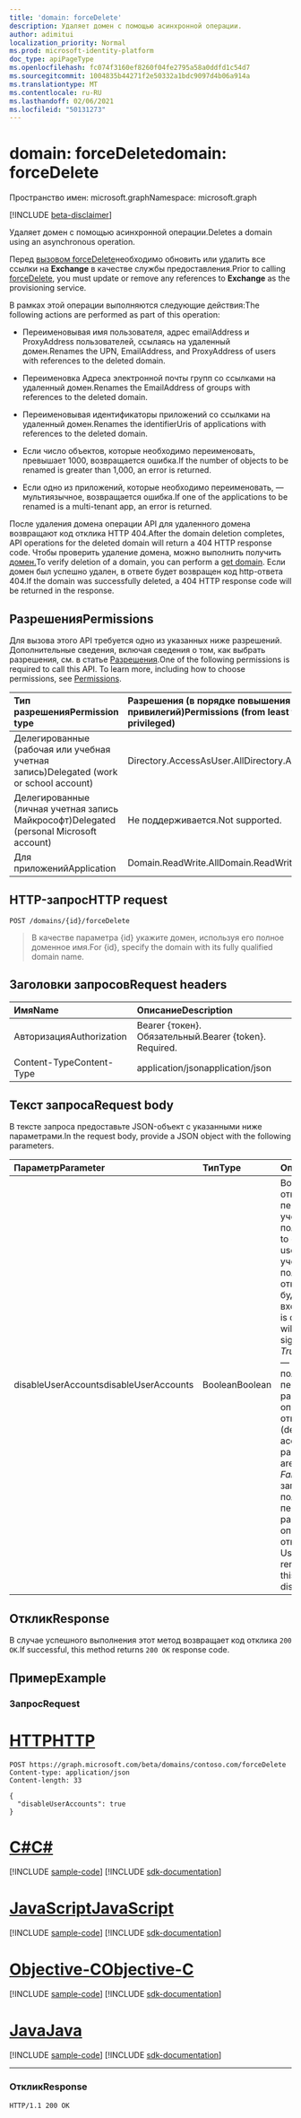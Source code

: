 ```yaml
---
title: 'domain: forceDelete'
description: Удаляет домен с помощью асинхронной операции.
author: adimitui
localization_priority: Normal
ms.prod: microsoft-identity-platform
doc_type: apiPageType
ms.openlocfilehash: fc074f3160ef8260f04fe2795a58a0ddfd1c54d7
ms.sourcegitcommit: 1004835b44271f2e50332a1bdc9097d4b06a914a
ms.translationtype: MT
ms.contentlocale: ru-RU
ms.lasthandoff: 02/06/2021
ms.locfileid: "50131273"
---
```

# <a name="domain-forcedelete"></a><span data-ttu-id="1d0f6-103">domain: forceDelete</span><span class="sxs-lookup"><span data-stu-id="1d0f6-103">domain: forceDelete</span></span>

<span data-ttu-id="1d0f6-104">Пространство имен: microsoft.graph</span><span class="sxs-lookup"><span data-stu-id="1d0f6-104">Namespace: microsoft.graph</span></span>

[!INCLUDE [beta-disclaimer](../../includes/beta-disclaimer.md)]

<span data-ttu-id="1d0f6-105">Удаляет домен с помощью асинхронной операции.</span><span class="sxs-lookup"><span data-stu-id="1d0f6-105">Deletes a domain using an asynchronous operation.</span></span>

<span data-ttu-id="1d0f6-106">Перед [вызовом forceDelete](domain-forcedelete.md)необходимо обновить или удалить все ссылки на **Exchange** в качестве службы предоставления.</span><span class="sxs-lookup"><span data-stu-id="1d0f6-106">Prior to calling [forceDelete](domain-forcedelete.md), you must update or remove any references to **Exchange** as the provisioning service.</span></span>

<span data-ttu-id="1d0f6-107">В рамках этой операции выполняются следующие действия:</span><span class="sxs-lookup"><span data-stu-id="1d0f6-107">The following actions are performed as part of this operation:</span></span>

* <span data-ttu-id="1d0f6-108">Переименовывая имя пользователя, адрес emailAddress и ProxyAddress пользователей, ссылаясь на удаленный домен.</span><span class="sxs-lookup"><span data-stu-id="1d0f6-108">Renames the UPN, EmailAddress, and ProxyAddress of users with references to the deleted domain.</span></span>

* <span data-ttu-id="1d0f6-109">Переименовка Адреса электронной почты групп со ссылками на удаленный домен.</span><span class="sxs-lookup"><span data-stu-id="1d0f6-109">Renames the EmailAddress of groups with references to the deleted domain.</span></span>

* <span data-ttu-id="1d0f6-110">Переименовывая идентификаторы приложений со ссылками на удаленный домен.</span><span class="sxs-lookup"><span data-stu-id="1d0f6-110">Renames the identifierUris of applications with references to the deleted domain.</span></span>

* <span data-ttu-id="1d0f6-111">Если число объектов, которые необходимо переименовать, превышает 1000, возвращается ошибка.</span><span class="sxs-lookup"><span data-stu-id="1d0f6-111">If the number of objects to be renamed is greater than 1,000, an error is returned.</span></span>

* <span data-ttu-id="1d0f6-112">Если одно из приложений, которые необходимо переименовать, — мультиязычное, возвращается ошибка.</span><span class="sxs-lookup"><span data-stu-id="1d0f6-112">If one of the applications to be renamed is a multi-tenant app, an error is returned.</span></span>

<span data-ttu-id="1d0f6-113">После удаления домена операции API для удаленного домена возвращают код отклика HTTP 404.</span><span class="sxs-lookup"><span data-stu-id="1d0f6-113">After the domain deletion completes, API operations for the deleted domain will return a 404 HTTP response code.</span></span> <span data-ttu-id="1d0f6-114">Чтобы проверить удаление домена, можно выполнить получить [домен.](domain-get.md)</span><span class="sxs-lookup"><span data-stu-id="1d0f6-114">To verify deletion of a domain, you can perform a [get domain](domain-get.md).</span></span> <span data-ttu-id="1d0f6-115">Если домен был успешно удален, в ответе будет возвращен код http-ответа 404.</span><span class="sxs-lookup"><span data-stu-id="1d0f6-115">If the domain was successfully deleted, a 404 HTTP response code will be returned in the response.</span></span>

## <a name="permissions"></a><span data-ttu-id="1d0f6-116">Разрешения</span><span class="sxs-lookup"><span data-stu-id="1d0f6-116">Permissions</span></span>

<span data-ttu-id="1d0f6-p102">Для вызова этого API требуется одно из указанных ниже разрешений. Дополнительные сведения, включая сведения о том, как выбрать разрешения, см. в статье [Разрешения](/graph/permissions-reference).</span><span class="sxs-lookup"><span data-stu-id="1d0f6-p102">One of the following permissions is required to call this API. To learn more, including how to choose permissions, see [Permissions](/graph/permissions-reference).</span></span>


|<span data-ttu-id="1d0f6-119">Тип разрешения</span><span class="sxs-lookup"><span data-stu-id="1d0f6-119">Permission type</span></span>      | <span data-ttu-id="1d0f6-120">Разрешения (в порядке повышения привилегий)</span><span class="sxs-lookup"><span data-stu-id="1d0f6-120">Permissions (from least to most privileged)</span></span>              |
|:--------------------|:---------------------------------------------------------|
|<span data-ttu-id="1d0f6-121">Делегированные (рабочая или учебная учетная запись)</span><span class="sxs-lookup"><span data-stu-id="1d0f6-121">Delegated (work or school account)</span></span> | <span data-ttu-id="1d0f6-122">Directory.AccessAsUser.All</span><span class="sxs-lookup"><span data-stu-id="1d0f6-122">Directory.AccessAsUser.All</span></span>    |
|<span data-ttu-id="1d0f6-123">Делегированные (личная учетная запись Майкрософт)</span><span class="sxs-lookup"><span data-stu-id="1d0f6-123">Delegated (personal Microsoft account)</span></span> | <span data-ttu-id="1d0f6-124">Не поддерживается.</span><span class="sxs-lookup"><span data-stu-id="1d0f6-124">Not supported.</span></span>    |
|<span data-ttu-id="1d0f6-125">Для приложений</span><span class="sxs-lookup"><span data-stu-id="1d0f6-125">Application</span></span> | <span data-ttu-id="1d0f6-126">Domain.ReadWrite.All</span><span class="sxs-lookup"><span data-stu-id="1d0f6-126">Domain.ReadWrite.All</span></span> |

## <a name="http-request"></a><span data-ttu-id="1d0f6-127">HTTP-запрос</span><span class="sxs-lookup"><span data-stu-id="1d0f6-127">HTTP request</span></span>

<!-- { "blockType": "ignored" } -->
```http
POST /domains/{id}/forceDelete
```

> <span data-ttu-id="1d0f6-128">В качестве параметра {id} укажите домен, используя его полное доменное имя.</span><span class="sxs-lookup"><span data-stu-id="1d0f6-128">For {id}, specify the domain with its fully qualified domain name.</span></span>

## <a name="request-headers"></a><span data-ttu-id="1d0f6-129">Заголовки запросов</span><span class="sxs-lookup"><span data-stu-id="1d0f6-129">Request headers</span></span>

| <span data-ttu-id="1d0f6-130">Имя</span><span class="sxs-lookup"><span data-stu-id="1d0f6-130">Name</span></span>       | <span data-ttu-id="1d0f6-131">Описание</span><span class="sxs-lookup"><span data-stu-id="1d0f6-131">Description</span></span>|
|:---------------|:----------|
| <span data-ttu-id="1d0f6-132">Авторизация</span><span class="sxs-lookup"><span data-stu-id="1d0f6-132">Authorization</span></span>  | <span data-ttu-id="1d0f6-p103">Bearer {токен}. Обязательный.</span><span class="sxs-lookup"><span data-stu-id="1d0f6-p103">Bearer {token}. Required.</span></span>|
| <span data-ttu-id="1d0f6-135">Content-Type</span><span class="sxs-lookup"><span data-stu-id="1d0f6-135">Content-Type</span></span>  | <span data-ttu-id="1d0f6-136">application/json</span><span class="sxs-lookup"><span data-stu-id="1d0f6-136">application/json</span></span> |

## <a name="request-body"></a><span data-ttu-id="1d0f6-137">Текст запроса</span><span class="sxs-lookup"><span data-stu-id="1d0f6-137">Request body</span></span>

<span data-ttu-id="1d0f6-138">В тексте запроса предоставьте JSON-объект с указанными ниже параметрами.</span><span class="sxs-lookup"><span data-stu-id="1d0f6-138">In the request body, provide a JSON object with the following parameters.</span></span>

| <span data-ttu-id="1d0f6-139">Параметр</span><span class="sxs-lookup"><span data-stu-id="1d0f6-139">Parameter</span></span>    | <span data-ttu-id="1d0f6-140">Тип</span><span class="sxs-lookup"><span data-stu-id="1d0f6-140">Type</span></span>   |<span data-ttu-id="1d0f6-141">Описание</span><span class="sxs-lookup"><span data-stu-id="1d0f6-141">Description</span></span>|
|:---------------|:--------|:----------|
|<span data-ttu-id="1d0f6-142">disableUserAccounts</span><span class="sxs-lookup"><span data-stu-id="1d0f6-142">disableUserAccounts</span></span>|<span data-ttu-id="1d0f6-143">Boolean</span><span class="sxs-lookup"><span data-stu-id="1d0f6-143">Boolean</span></span>| <span data-ttu-id="1d0f6-144">Возможность отключения переименованных учетных записей пользователей.</span><span class="sxs-lookup"><span data-stu-id="1d0f6-144">Option to disable renamed user accounts.</span></span> <span data-ttu-id="1d0f6-145">Если учетная запись пользователя отключена, ему не будет разрешен вход.</span><span class="sxs-lookup"><span data-stu-id="1d0f6-145">If a user account is disabled, the user will not be allowed to sign in.</span></span><br><span data-ttu-id="1d0f6-146">*True* (по умолчанию) — учетные записи пользователей, переименованные в рамках этой операции, отключены.</span><span class="sxs-lookup"><span data-stu-id="1d0f6-146">*True* (default) - User accounts renamed as part of this operation are disabled.</span></span><br><span data-ttu-id="1d0f6-147">*False* — учетные записи пользователей, переименованные в рамках этой операции, не отключены.</span><span class="sxs-lookup"><span data-stu-id="1d0f6-147">*False* - User accounts renamed as part of this operation are not disabled.</span></span> |

## <a name="response"></a><span data-ttu-id="1d0f6-148">Отклик</span><span class="sxs-lookup"><span data-stu-id="1d0f6-148">Response</span></span>

<span data-ttu-id="1d0f6-149">В случае успешного выполнения этот метод возвращает код отклика `200 OK`.</span><span class="sxs-lookup"><span data-stu-id="1d0f6-149">If successful, this method returns `200 OK` response code.</span></span> 

## <a name="example"></a><span data-ttu-id="1d0f6-150">Пример</span><span class="sxs-lookup"><span data-stu-id="1d0f6-150">Example</span></span>
### <a name="request"></a><span data-ttu-id="1d0f6-151">Запрос</span><span class="sxs-lookup"><span data-stu-id="1d0f6-151">Request</span></span>

# <a name="http"></a>[<span data-ttu-id="1d0f6-152">HTTP</span><span class="sxs-lookup"><span data-stu-id="1d0f6-152">HTTP</span></span>](#tab/http)
<!-- {
  "blockType": "request",
  "name": "domain_forcedelete"
}-->
```http
POST https://graph.microsoft.com/beta/domains/contoso.com/forceDelete
Content-type: application/json
Content-length: 33

{
  "disableUserAccounts": true
}
```
# <a name="c"></a>[<span data-ttu-id="1d0f6-153">C#</span><span class="sxs-lookup"><span data-stu-id="1d0f6-153">C#</span></span>](#tab/csharp)
[!INCLUDE [sample-code](../includes/snippets/csharp/domain-forcedelete-csharp-snippets.md)]
[!INCLUDE [sdk-documentation](../includes/snippets/snippets-sdk-documentation-link.md)]

# <a name="javascript"></a>[<span data-ttu-id="1d0f6-154">JavaScript</span><span class="sxs-lookup"><span data-stu-id="1d0f6-154">JavaScript</span></span>](#tab/javascript)
[!INCLUDE [sample-code](../includes/snippets/javascript/domain-forcedelete-javascript-snippets.md)]
[!INCLUDE [sdk-documentation](../includes/snippets/snippets-sdk-documentation-link.md)]

# <a name="objective-c"></a>[<span data-ttu-id="1d0f6-155">Objective-C</span><span class="sxs-lookup"><span data-stu-id="1d0f6-155">Objective-C</span></span>](#tab/objc)
[!INCLUDE [sample-code](../includes/snippets/objc/domain-forcedelete-objc-snippets.md)]
[!INCLUDE [sdk-documentation](../includes/snippets/snippets-sdk-documentation-link.md)]

# <a name="java"></a>[<span data-ttu-id="1d0f6-156">Java</span><span class="sxs-lookup"><span data-stu-id="1d0f6-156">Java</span></span>](#tab/java)
[!INCLUDE [sample-code](../includes/snippets/java/domain-forcedelete-java-snippets.md)]
[!INCLUDE [sdk-documentation](../includes/snippets/snippets-sdk-documentation-link.md)]

---


### <a name="response"></a><span data-ttu-id="1d0f6-157">Отклик</span><span class="sxs-lookup"><span data-stu-id="1d0f6-157">Response</span></span>

<!-- {
  "blockType": "response",
  "truncated": true,
  "@odata.type": "microsoft.graph.None"
} -->

```http
HTTP/1.1 200 OK
```
<!-- uuid: 8fcb5dbc-d5aa-4681-8e31-b001d5168d79
2015-10-25 14:57:30 UTC -->
<!--
{
  "type": "#page.annotation",
  "description": "domain: forcedelete",
  "keywords": "",
  "section": "documentation",
  "tocPath": "",
  "suppressions": [
  ]
}
-->



